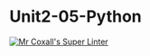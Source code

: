 # Unit2-05-Python
[![Mr Coxall's Super Linter](https://github.com/ICS3U-Programming-TamerZ/Unit2-05-Python/workflows/Mr%20Coxall's%20Super%20Linter/badge.svg)](https://github.com/ICS3U-Programming-TamerZ/Unit2-05-Python/actions/)
